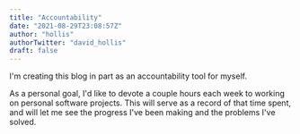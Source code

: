 ```yaml
---
title: "Accountability"
date: "2021-08-29T23:08:57Z"
author: "hollis"
authorTwitter: "david_hollis"
draft: false
---
```


I'm creating this blog in part as an accountability tool for myself.

As a personal goal, I'd like to devote a couple hours each week to working on personal software projects. This will serve as a record of that time spent, and will let me see the progress I've been making and the problems I've solved.